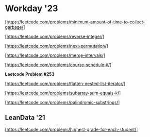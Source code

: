 # Workday '23
[https://leetcode.com/problems/minimum-amount-of-time-to-collect-garbage/]

[https://leetcode.com/problems/reverse-integer/]

[https://leetcode.com/problems/next-permutation/]

[https://leetcode.com/problems/merge-intervals/]

[https://leetcode.com/problems/course-schedule-ii/]

**Leetcode Problem #253**

[https://leetcode.com/problems/flatten-nested-list-iterator/]

[https://leetcode.com/problems/subarray-sum-equals-k/]

[https://leetcode.com/problems/palindromic-substrings/]

## LeanData '21
[https://leetcode.com/problems/highest-grade-for-each-student/]

